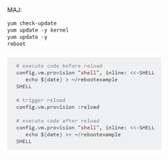 MAJ:

```
yum check-update
yum update -y kernel
yum update -y
reboot
```

![reboot vm with vagrant](/image/reboot_vm_with_vagrant.png)